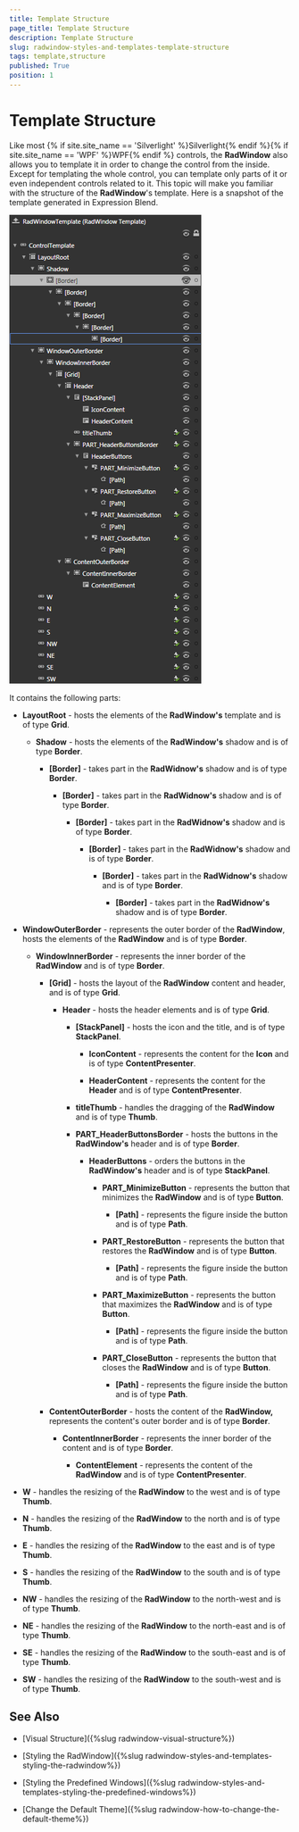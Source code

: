 ```yaml
---
title: Template Structure
page_title: Template Structure
description: Template Structure
slug: radwindow-styles-and-templates-template-structure
tags: template,structure
published: True
position: 1
---
```


# Template Structure

Like most {% if site.site_name == 'Silverlight' %}Silverlight{% endif %}{% if site.site_name == 'WPF' %}WPF{% endif %} controls, the __RadWindow__ also allows you to template it in order to change the control from the inside. Except for templating the whole control, you can template only parts of it or even independent controls related to it. This topic will make you familiar with the structure of the __RadWindow__'s template. Here is a snapshot of the template generated in Expression Blend.

![](images/RadWindow_Styles_and_Templates_Template_Structure_01.png)

It contains the following parts:

* __LayoutRoot__ - hosts the elements of the __RadWindow's__ template and is of type __Grid__.

	* __Shadow__ - hosts the elements of the __RadWindow's__ shadow and is of type __Border__.

		* __[Border]__ - takes part in the __RadWidnow's__ shadow and is of type __Border__.

			* __[Border]__ - takes part in the __RadWidnow's__ shadow and is of type __Border__.

				* __[Border]__ - takes part in the __RadWidnow's__ shadow and is of type __Border__.

					* __[Border]__ - takes part in the __RadWidnow's__ shadow and is of type __Border__.

						* __[Border]__ - takes part in the __RadWidnow's__ shadow and is of type __Border__.

							* __[Border]__ - takes part in the __RadWidnow's__ shadow and is of type __Border__.

* __WindowOuterBorder__ - represents the outer border of the __RadWindow__, hosts the elements of the __RadWindow__ and is of type __Border__.

	* __WindowInnerBorder__ - represents the inner border of the __RadWindow__ and is of type __Border__.

		* __[Grid]__ - hosts the layout of the __RadWindow__ content and header, and is of type __Grid__.

			* __Header__ - hosts the header elements and is of type __Grid__.

				* __[StackPanel]__ - hosts the icon and the title, and is of type __StackPanel__.

					* __IconContent__ - represents the content for the __Icon__ and is of type __ContentPresenter__.

					* __HeaderContent__ - represents the content for the __Header__ and is of type __ContentPresenter__.

				* __titleThumb__ - handles the dragging of the __RadWindow__ and is of type __Thumb__.

				* __PART_HeaderButtonsBorder__ - hosts the buttons in the __RadWindow's__ header and is of type __Border__.

					* __HeaderButtons__ - orders the buttons in the __RadWindow's__ header and is of type __StackPanel__.

						* __PART_MinimizeButton__ - represents the button that minimizes the __RadWindow__ and is of type __Button__.

							* __[Path]__ - represents the figure inside the button and is of type __Path__.

						* __PART_RestoreButton__ - represents the button that restores the __RadWindow__ and is of type __Button__.

							* __[Path]__ - represents the figure inside the button and is of type __Path__.

						* __PART_MaximizeButton__ - represents the button that maximizes the __RadWindow__ and is of type __Button__.

							* __[Path]__ - represents the figure inside the button and is of type __Path__.

						* __PART_CloseButton__ - represents the button that closes the __RadWindow__ and is of type __Button__.

							* __[Path]__ - represents the figure inside the button and is of type __Path__.

		* __ContentOuterBorder__ - hosts the content of the __RadWindow,__  represents the content's outer border and is of type __Border__.

			* __ContentInnerBorder__ - represents the inner border of the content and is of type __Border__.

				* __ContentElement__ - represents the content of the __RadWindow__ and is of type __ContentPresenter__.

* __W__ - handles the resizing of the __RadWindow__ to the west and is of type __Thumb__.

* __N__ - handles the resizing of the __RadWindow__ to the north and is of type __Thumb__.

* __E__ - handles the resizing of the __RadWindow__ to the east and is of type __Thumb__.

* __S__ - handles the resizing of the __RadWindow__ to the south and is of type __Thumb__.

* __NW__ - handles the resizing of the __RadWindow__ to the north-west and is of type __Thumb__.

* __NE__ - handles the resizing of the __RadWindow__ to the north-east and is of type __Thumb__.

* __SE__ - handles the resizing of the __RadWindow__ to the south-east and is of type __Thumb__.

* __SW__ - handles the resizing of the __RadWindow__ to the south-west and is of type __Thumb__.

## See Also

 * [Visual Structure]({%slug radwindow-visual-structure%})

 * [Styling the RadWindow]({%slug radwindow-styles-and-templates-styling-the-radwindow%})

 * [Styling the Predefined Windows]({%slug radwindow-styles-and-templates-styling-the-predefined-windows%})

 * [Change the Default Theme]({%slug radwindow-how-to-change-the-default-theme%})
